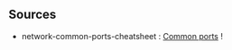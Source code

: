 ## Sources
* network-common-ports-cheatsheet : [Common ports][network-0] !

[network-0]: https://www.stationx.net/common-ports-cheat-sheet/
